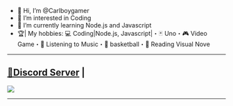 - 👋 Hi, I’m @Carlboygamer
- 👀 I’m interested in Coding
- 🌱 I’m currently learning Node.js and Javascript
- 🏆| My hobbies:
💻 Coding|Node.js, Javascript|・🃏 Uno・🎮 Video Game・🎵 Listening to Music・🏀 basketball・📖  Reading Visual Nove

***

## [🚀Discord Server](https://dsc.gg/fynlee-support-server) | 
<a href="https://dsc.gg/fynlee-support-server"><img src="https://discord.com/api/guilds/905004741841551380/widget.json"></a>

***
